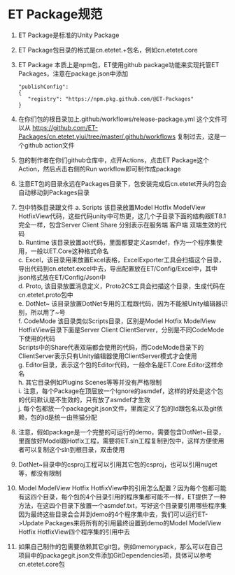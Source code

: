 # ET Package规范
1. ET Package是标准的Unity Package
   
2. ET Package包目录的格式是cn.etetet.+包名，例如cn.etetet.core
   
3. ET Package 本质上是npm包，ET使用github package功能来实现托管ET Packages，注意在package.json中添加
   ```
   "publishConfig": 
   { 
      "registry": "https://npm.pkg.github.com/@ET-Packages" 
   }  
   ```
4. 在你们包的根目录加上.github/workflows/release-package.yml 这个文件可以从 https://github.com/ET-Packages/cn.etetet.yiui/tree/master/.github/workflows 复制过去，这是一个github action文件

5. 包的制作者在你们github仓库中，点开Actions，点击ET Package这个Action，然后点击右侧的Run workflow即可制作成package

6. 注意ET包的目录永远在Packages目录下，包安装完成后cn.etetet开头的包会自动移动到Packages目录

7. 包中特殊目录跟文件
   a. Scripts 该目录放置Model Hotfix ModelView HotfixView代码，这些代码unity中可热更，这几个子目录下面的结构跟ET8.1完全一样，包含Server Client Share 分别表示在服务端 客户端 双端生效的代码  
   b. Runtime 该目录放置aot代码，里面都要定义asmdef，作为一个程序集使用，一般以ET.Core这种格式命名  
   c. Excel，该目录用来放置Excel表格，ExcelExporter工具会扫描这个目录，导出代码到cn.etetet.excel中去，导出配置放在ET/Config/Excel中，其中json格式放在ET/Config/Json中  
   d. Proto, 该目录放置消息定义，Proto2CS工具会扫描这个目录，生成代码在cn.etetet.proto包中  
   e. DotNet~ 该目录放置DotNet专用的工程跟代码，因为不能被Unity编辑器识别，所以用了~号  
   f. CodeMode 该目录类似Scripts目录，区别是Model Hotfix ModelView HotfixView目录下面是Server Client ClientServer，分别是不同CodeMode下使用的代码  
      Scripts中的Share代表双端都会使用的代码，而CodeMode目录下的ClientServer表示只有Unity编辑器使用ClientServer模式才会使用  
   g. Editor目录，表示这个包的Editor代码，一般命名是ET.Core.Editor这样命名  
   h. 其它目录例如Plugins Scenes等等并没有严格限制  
   i. 注意，每个Package在顶层放一个Ignore的asmdef，这样的好处是这个包的代码默认是不生效的，只有放了asmdef才生效  
   j. 每个包都放一个packagegit.json文件，里面定义了包的Id跟包名以及git依赖，包的id是统一由熊猫分配  

8. 注意，假如package是一个完整的可运行的demo，需要包含DotNet~目录，里面放好Model跟Hotfix工程，需要将ET.sln工程复制到包中，这样方便使用者可以复制这个sln到根目录，双击使用  
9.  DotNet~目录中的csproj工程可以引用其它包的csproj，也可以引用nuget等，都没有限制  
10. Model ModelView Hotfix HotfixView中的引用怎么配置？因为每个包都可能有这四个目录，每个包的4个目录引用的程序集都可能不一样，ET提供了一种方法，在这四个目录下放置一个asmdef.txt，写好这个目录要引用哪些程序集  
    因为最终这些目录会合并到demo的4个程序集中去，我们可以运行ET->Update Packages来将所有的引用最终设置到demo的Model ModelView Hotfix HotfixView四个程序集的引用中去  
11. 如果自己制作的包需要依赖其它git包，例如memorypack，那么可以在自己项目中的packagegit.json文件添加GitDependencies项，具体可以参考cn.etetet.core包  